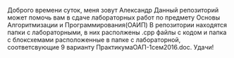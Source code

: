 Доброго времени суток, меня зовут Александр
Данный репозиторий может помочь вам в сдаче лабораторных работ по предмету Основы Алгоритмизации и Программирования(ОАИП)
В репозитории находятся папки с лабораторными, в них располжены .cpp файлы с кодом и папка с блоксхемами расположенные в папке с лабораторной,
соответсвующие 9 варианту ПрактикумаОАП-1сем2016.doc.
Удачи!
